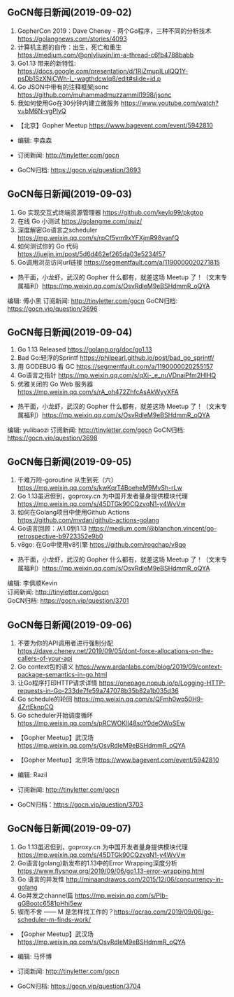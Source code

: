 ## GoCN每日新闻(2019-09-02)

1. GopherCon 2019：Dave Cheney - 两个Go程序，三种不同的分析技术 https://golangnews.com/stories/4093
2. 计算机主题的自传：出生，死亡和重生 https://medium.com/@onlyliuxin/im-a-thread-c6fb4788babb
3. Go1.13 带来的新特性: https://docs.google.com/presentation/d/1RiZmupILuIQQ1Y-psDb1SzXNjCWh-I_-wagthdcwlq8/edit#slide=id.p
4. Go JSON中带有的注释框架jsonc https://github.com/muhammadmuzzammil1998/jsonc
5. 我如何使用Go在30分钟内建立微服务 https://www.youtube.com/watch?v=bM6N-vgPlyQ

* 【北京】Gopher Meetup https://www.bagevent.com/event/5942810

* 编辑: 李森森
* 订阅新闻: http://tinyletter.com/gocn
* GoCN归档: https://gocn.vip/question/3693


## GoCN每日新闻(2019-09-03)

1. Go 实现交互式终端资源管理器 https://github.com/keylo99/pkgtop
2. 在线 Go 小测试 https://golangme.com/quiz/
3. 深度解密Go语言之scheduler https://mp.weixin.qq.com/s/rpCf5vm9xYFXjmR98vanfQ
4. 如何测试你的 Go 代码 https://juejin.im/post/5d6d462ef265da03e5234f57
5. Go调用浏览访问url链接 https://segmentfault.com/a/1190000020271815

* 热干面，小龙虾，武汉的 Gopher 什么都有，就差这场 Meetup 了！（文末专属福利）https://mp.weixin.qq.com/s/OsvRdleM9eBSHdmmR_oQYA

编辑: 傅小黑
订阅新闻: http://tinyletter.com/gocn
GoCN归档: https://gocn.vip/question/3696

## GoCN每日新闻(2019-09-04)

1. Go 1.13 Released https://golang.org/doc/go1.13
2. Bad Go:轻浮的Sprintf https://philpearl.github.io/post/bad_go_sprintf/
3. 用 GODEBUG 看 GC https://segmentfault.com/a/1190000020255157
4. Go语言之指针 https://mp.weixin.qq.com/s/qXi-_e_nuVDnaiPfm2HIHQ
5. 优雅关闭的 Go Web 服务器 https://mp.weixin.qq.com/s/rA_oh472ZhfcAsAkWyyXFA

* 热干面，小龙虾，武汉的 Gopher 什么都有，就差这场 Meetup 了！（文末专属福利）https://mp.weixin.qq.com/s/OsvRdleM9eBSHdmmR_oQYA

编辑: yulibaozi
订阅新闻: http://tinyletter.com/gocn
GoCN归档: https://gocn.vip/question/3698

## GoCN每日新闻(2019-09-05)

1. 千难万险-goroutine 从生到死（六） https://mp.weixin.qq.com/s/kwKqrT4BoeheM9MvSh-rLw
2. Go 1.13虽迟但到，goproxy.cn 为中国开发者量身提供模块代理 https://mp.weixin.qq.com/s/45DTGk90CQzvqN1-y4WvVw
3. 如何在Golang项目中使用Github Actions https://github.com/mvdan/github-actions-golang
4. Go语言回顾：从1.0到1.13 https://medium.com/@blanchon.vincent/go-retrospective-b9723352e9b0
5. v8go: 在Go中使用v8引擎 https://github.com/rogchap/v8go

* 热干面，小龙虾，武汉的 Gopher 什么都有，就差这场 Meetup 了！（文末专属福利）https://mp.weixin.qq.com/s/OsvRdleM9eBSHdmmR_oQYA

编辑: 李俱顺Kevin     
订阅新闻: http://tinyletter.com/gocn    
GoCN归档: https://gocn.vip/question/3701    

## GoCN每日新闻(2019-09-06)

1. 不要为你的API调用者进行强制分配 https://dave.cheney.net/2019/09/05/dont-force-allocations-on-the-callers-of-your-api  
2. Go context包的语义 https://www.ardanlabs.com/blog/2019/09/context-package-semantics-in-go.html 
3. 让Go程序打印HTTP请求详情 https://onepage.nopub.io/p/Logging-HTTP-requests-in-Go-233de7fe59a747078b35b82a1b035d36  
4. Go schedule的轮回 https://mp.weixin.qq.com/s/QFmh0wq50H9-4ZrtEknpCQ  
5. Go scheduler开始调度循环 https://mp.weixin.qq.com/s/pRCWOKlI48soY0deOWoSEw  

* 【Gopher Meetup】武汉场 https://mp.weixin.qq.com/s/OsvRdleM9eBSHdmmR_oQYA
* 【Gopher Meetup】北京场 https://www.bagevent.com/event/5942810

* 编辑: Razil  
* 订阅新闻: http://tinyletter.com/gocn  
* GoCN归档：https://gocn.vip/question/3703

## GoCN每日新闻(2019-09-07)

1. Go 1.13虽迟但到，goproxy.cn 为中国开发者量身提供模块代理 https://mp.weixin.qq.com/s/45DTGk90CQzvqN1-y4WvVw
2. Go语言(golang)新发布的1.13中的Error Wrapping深度分析 https://www.flysnow.org/2019/09/06/go1.13-error-wrapping.html
3. Go 语言的并发性 http://minaandrawos.com/2015/12/06/concurrency-in-golang
4. Go并发之channel篇 https://mp.weixin.qq.com/s/PIb-gGBootc6581pHhi5ew
5. 锲而不舍 —— M 是怎样找工作的？https://qcrao.com/2019/09/06/go-scheduler-m-finds-work/

* 【Gopher Meetup】武汉场 https://mp.weixin.qq.com/s/OsvRdleM9eBSHdmmR_oQYA

* 编辑: 马怀博 
* 订阅新闻: http://tinyletter.com/gocn
* GoCN归档: https://gocn.vip/question/3704
